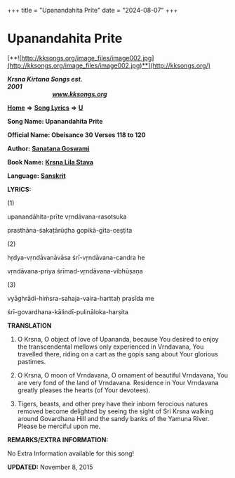 +++
title = "Upanandahita Prite"
date = "2024-08-07"
+++

# Upanandahita Prite
[**![http://kksongs.org/image_files/image002.jpg](http://kksongs.org/image_files/image002.jpg)**](http://kksongs.org/)

**_Krsna Kirtana Songs est. 2001_**                                                                                                                                                 **_www.kksongs.org_**

**[Home](http://kksongs.org/)** **⇒** **[Song Lyrics](http://kksongs.org/lyrics.html)** **⇒** **[U](http://kksongs.org/songs/song_u.html)**

**Song Name: Upanandahita Prite**

**Official Name: Obeisance 30 Verses 118 to 120**

**Author:** [**Sanatana Goswami**](http://kksongs.org/authors/list/sanatana_g.html)

**Book Name:** [**Krsna Lila Stava**](http://kksongs.org/authors/literature/krsnalilastava.html)

**Language:** [**Sanskrit**](http://kksongs.org/language/list/sanskrit.html)

**LYRICS:**

(1)

upanandāhita-prīte vṛndāvana-rasotsuka

prasthāna-śakaṭārūḍha gopikā-gīta-ceṣṭita

(2)

hṛdya-vṛndāvanāvāsa śrī-vṛndāvana-candra he

vṛndāvana-priya śrīmad-vṛndāvana-vibhūṣaṇa

(3)

vyāghrādi-hiḿsra-sahaja-vaira-harttaḥ prasīda me

śrī-govardhana-kālindī-pulināloka-harṣita

**TRANSLATION**

1) O Krsna, O object of love of Upananda, because You desired to enjoy the transcendental mellows only experienced in Vrndavana, You travelled there, riding on a cart as the gopis sang about Your glorious pastimes.

2) O Krsna, O moon of Vrndavana, O ornament of beautiful Vrndavana, You are very fond of the land of Vrndavana. Residence in Your Vrndavana greatly pleases the hearts (of Your devotees).

3) Tigers, beasts, and other prey have their inborn ferocious natures removed become delighted by seeing the sight of Sri Krsna walking around Govardhana Hill and the sandy banks of the Yamuna River. Please be merciful upon me.

**REMARKS/EXTRA INFORMATION:**

No Extra Information available for this song!

**UPDATED:** November 8, 2015